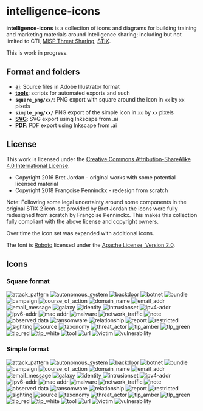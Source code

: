 # intelligence-icons

**intelligence-icons** is a collection of icons and diagrams for building training and marketing materials around Intelligence sharing; including but not limited to CTI, [MISP Threat Sharing](https://www.misp-project.org/), [STIX](https://oasis-open.github.io/cti-documentation/).

This is work in progress.

## Format and folders
* **[ai](./ai)**: Source files in Adobe Illustrator format
* **[tools](./tools)**: scripts for automated exports and such
* **`square_png/xx/`**: PNG export with square around the icon in  `xx` by `xx` pixels
* **`simple_png/xx/`** PNG export of the simple icon in  `xx` by `xx` pixels
* **[SVG](./svg)**: SVG export using Inkscape from .ai
* **[PDF](./pdf)**: PDF export using Inkscape from .ai

## License
This work is licensed under the [Creative Commons Attribution-ShareAlike 4.0 International License](http://creativecommons.org/licenses/by-sa/4.0/).

- Copyright 2016 Bret Jordan - original works with some potential licensed material
- Copyright 2018 Françoise Penninckx - redesign from scratch

Note: Following some legal uncertainty around some components in the original STIX 2 icon-set provided by Bret Jordan the icons were fully redesigned from scratch by Françoise Penninckx. This makes this collection fully compliant with the above license and copyright owners.

Over time the icon set was expanded with additional icons.

The font is [Roboto](https://fonts.google.com/specimen/Roboto) licensed under the [Apache License, Version 2.0](http://www.apache.org/licenses/LICENSE-2.0).

## Icons

### Square format
![attack_pattern](https://github.com/MISP/intelligence-icons/raw/master/square_png/128/attack_pattern.png) ![autonomous_system](https://github.com/MISP/intelligence-icons/raw/master/square_png/128/autonomous_system.png) ![backdoor](https://github.com/MISP/intelligence-icons/raw/master/square_png/128/backdoor.png) ![botnet](https://github.com/MISP/intelligence-icons/raw/master/square_png/128/botnet.png) ![bundle](https://github.com/MISP/intelligence-icons/raw/master/square_png/128/bundle.png) ![campaign](https://github.com/MISP/intelligence-icons/raw/master/square_png/128/campaign.png) ![course_of_action](https://github.com/MISP/intelligence-icons/raw/master/square_png/128/course_of_action.png) ![domain_name](https://github.com/MISP/intelligence-icons/raw/master/square_png/128/domain_name.png) ![email_addr](https://github.com/MISP/intelligence-icons/raw/master/square_png/128/email_addr.png) ![email_message](https://github.com/MISP/intelligence-icons/raw/master/square_png/128/email_message.png) ![galaxy](https://github.com/MISP/intelligence-icons/raw/master/square_png/128/galaxy.png) ![identity](https://github.com/MISP/intelligence-icons/raw/master/square_png/128/identity.png) ![intrusionset](https://github.com/MISP/intelligence-icons/raw/master/square_png/128/intrusionset.png) ![ipv4-addr](https://github.com/MISP/intelligence-icons/raw/master/square_png/128/ipv4-addr.png) ![ipv6-addr](https://github.com/MISP/intelligence-icons/raw/master/square_png/128/ipv6-addr.png) ![mac addr](https://github.com/MISP/intelligence-icons/raw/master/square_png/128/mac-addr.png) ![malware](https://github.com/MISP/intelligence-icons/raw/master/square_png/128/malware.png) ![network_traffic](https://github.com/MISP/intelligence-icons/raw/master/square_png/128/network_traffic.png) ![note](https://github.com/MISP/intelligence-icons/raw/master/square_png/128/note.png) ![observed data](https://github.com/MISP/intelligence-icons/raw/master/square_png/128/observed-data.png) ![ransomware](https://github.com/MISP/intelligence-icons/raw/master/square_png/128/ransomware.png) ![relationship](https://github.com/MISP/intelligence-icons/raw/master/square_png/128/relationship.png) ![report](https://github.com/MISP/intelligence-icons/raw/master/square_png/128/report.png) ![restricted](https://github.com/MISP/intelligence-icons/raw/master/square_png/128/restricted.png) ![sighting](https://github.com/MISP/intelligence-icons/raw/master/square_png/128/sighting.png) ![source](https://github.com/MISP/intelligence-icons/raw/master/square_png/128/source.png) ![taxonomy](https://github.com/MISP/intelligence-icons/raw/master/square_png/128/taxonomy.png) ![threat_actor](https://github.com/MISP/intelligence-icons/raw/master/square_png/128/threat_actor.png) ![tlp_amber](https://github.com/MISP/intelligence-icons/raw/master/square_png/128/tlp_amber.png) ![tlp_green](https://github.com/MISP/intelligence-icons/raw/master/square_png/128/tlp_green.png) ![tlp_red](https://github.com/MISP/intelligence-icons/raw/master/square_png/128/tlp_red.png) ![tlp_white](https://github.com/MISP/intelligence-icons/raw/master/square_png/128/tlp_white.png) ![tool](https://github.com/MISP/intelligence-icons/raw/master/square_png/128/tool.png) ![url](https://github.com/MISP/intelligence-icons/raw/master/square_png/128/url.png) ![victim](https://github.com/MISP/intelligence-icons/raw/master/square_png/128/victim.png) ![vulnerability](https://github.com/MISP/intelligence-icons/raw/master/square_png/128/vulnerability.png)

### Simple format
![attack_pattern](https://github.com/MISP/intelligence-icons/raw/master/simple_png/128/attack_pattern.png) ![autonomous_system](https://github.com/MISP/intelligence-icons/raw/master/simple_png/128/autonomous_system.png) ![backdoor](https://github.com/MISP/intelligence-icons/raw/master/simple_png/128/backdoor.png) ![botnet](https://github.com/MISP/intelligence-icons/raw/master/simple_png/128/botnet.png) ![bundle](https://github.com/MISP/intelligence-icons/raw/master/simple_png/128/bundle.png) ![campaign](https://github.com/MISP/intelligence-icons/raw/master/simple_png/128/campaign.png) ![course_of_action](https://github.com/MISP/intelligence-icons/raw/master/simple_png/128/course_of_action.png) ![domain_name](https://github.com/MISP/intelligence-icons/raw/master/simple_png/128/domain_name.png) ![email_addr](https://github.com/MISP/intelligence-icons/raw/master/simple_png/128/email_addr.png) ![email_message](https://github.com/MISP/intelligence-icons/raw/master/simple_png/128/email_message.png) ![galaxy](https://github.com/MISP/intelligence-icons/raw/master/simple_png/128/galaxy.png) ![identity](https://github.com/MISP/intelligence-icons/raw/master/simple_png/128/identity.png) ![intrusionset](https://github.com/MISP/intelligence-icons/raw/master/simple_png/128/intrusionset.png) ![ipv4-addr](https://github.com/MISP/intelligence-icons/raw/master/simple_png/128/ipv4-addr.png) ![ipv6-addr](https://github.com/MISP/intelligence-icons/raw/master/simple_png/128/ipv6-addr.png) ![mac addr](https://github.com/MISP/intelligence-icons/raw/master/simple_png/128/mac-addr.png) ![malware](https://github.com/MISP/intelligence-icons/raw/master/simple_png/128/malware.png) ![network_traffic](https://github.com/MISP/intelligence-icons/raw/master/simple_png/128/network_traffic.png) ![note](https://github.com/MISP/intelligence-icons/raw/master/simple_png/128/note.png) ![observed data](https://github.com/MISP/intelligence-icons/raw/master/simple_png/128/observed-data.png) ![ransomware](https://github.com/MISP/intelligence-icons/raw/master/simple_png/128/ransomware.png) ![relationship](https://github.com/MISP/intelligence-icons/raw/master/simple_png/128/relationship.png) ![report](https://github.com/MISP/intelligence-icons/raw/master/simple_png/128/report.png) ![restricted](https://github.com/MISP/intelligence-icons/raw/master/simple_png/128/restricted.png) ![sighting](https://github.com/MISP/intelligence-icons/raw/master/simple_png/128/sighting.png) ![source](https://github.com/MISP/intelligence-icons/raw/master/simple_png/128/source.png) ![taxonomy](https://github.com/MISP/intelligence-icons/raw/master/simple_png/128/taxonomy.png) ![threat_actor](https://github.com/MISP/intelligence-icons/raw/master/simple_png/128/threat_actor.png) ![tlp_amber](https://github.com/MISP/intelligence-icons/raw/master/simple_png/128/tlp_amber.png) ![tlp_green](https://github.com/MISP/intelligence-icons/raw/master/simple_png/128/tlp_green.png) ![tlp_red](https://github.com/MISP/intelligence-icons/raw/master/simple_png/128/tlp_red.png) ![tlp_white](https://github.com/MISP/intelligence-icons/raw/master/simple_png/128/tlp_white.png) ![tool](https://github.com/MISP/intelligence-icons/raw/master/simple_png/128/tool.png) ![url](https://github.com/MISP/intelligence-icons/raw/master/simple_png/128/url.png) ![victim](https://github.com/MISP/intelligence-icons/raw/master/simple_png/128/victim.png) ![vulnerability](https://github.com/MISP/intelligence-icons/raw/master/simple_png/128/vulnerability.png)
